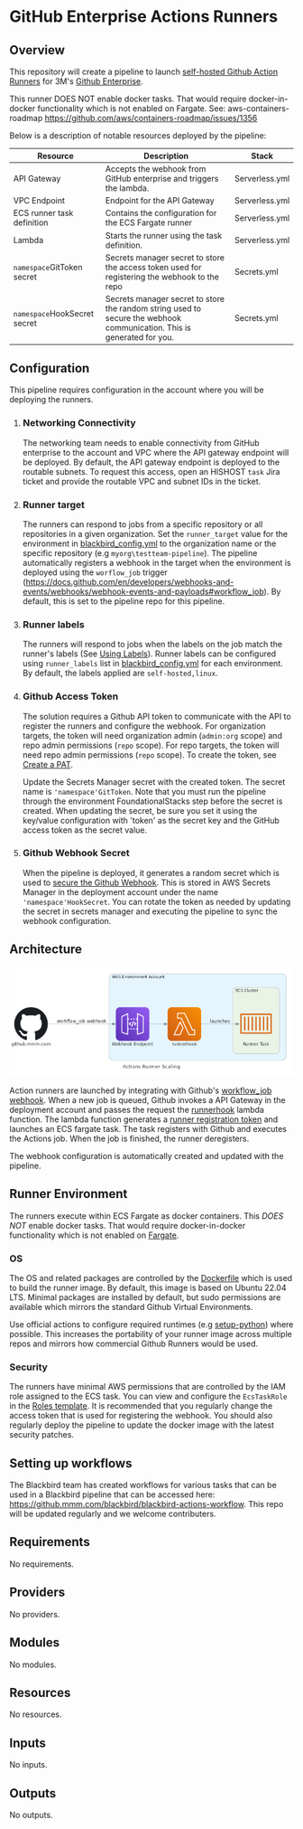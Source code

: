 # GitHub Enterprise Actions Runners

## Overview

This repository will create a pipeline to launch [self-hosted Github Action Runners](https://docs.github.com/en/actions/hosting-your-own-runners/about-self-hosted-runners) for 3M's [Github Enterprise](https://github.mmm.com).

This runner DOES NOT enable docker tasks. That would require docker-in-docker functionality which is not enabled on Fargate.
See: aws-containers-roadmap <https://github.com/aws/containers-roadmap/issues/1356>

Below is a description of notable resources deployed by the pipeline:

| Resource   | Description          | Stack     |
| ---------- | -------------------- | ----------|
| API Gateway | Accepts the webhook from GitHub enterprise and triggers the lambda. | Serverless.yml |
| VPC Endpoint| Endpoint for the API Gateway | Serverless.yml |
| ECS runner task definition | Contains the configuration for the ECS Fargate runner | Serverless.yml |
| Lambda  | Starts the runner using the task definition. | Serverless.yml |
| `namespace`GitToken secret | Secrets manager secret to store the access token used for registering the webhook to the repo | Secrets.yml |
| `namespace`HookSecret secret | Secrets manager secret to store the random string used to secure the webhook communication. This is generated for you. | Secrets.yml |

## Configuration

This pipeline requires configuration in the account where you will be deploying the runners.

1) ### Networking Connectivity
    The networking team needs to enable connectivity from GitHub enterprise to the account and VPC where the API gateway endpoint will be deployed. By default, the API gateway endpoint is deployed to the routable subnets.
    To request this access, open an HISHOST `task` Jira ticket and provide the routable VPC and subnet IDs in the ticket.
1)  ### Runner target
    The runners can respond to jobs from a specific repository or all repositories in a given organization. Set the `runner_target` value for the environment in [blackbird_config.yml](blackbird_config.yml) to the organization name or the specific repository (e.g `myorg\testteam-pipeline`). The pipeline automatically registers a webhook in the target
    when the environment is deployed using the `worflow_job` trigger (https://docs.github.com/en/developers/webhooks-and-events/webhooks/webhook-events-and-payloads#workflow_job). By default, this is set to the pipeline repo for this pipeline.
1) ### Runner labels
    The runners will respond to jobs when the labels on the job match the runner's  labels (See [Using Labels](https://docs.github.com/en/actions/hosting-your-own-runners/using-labels-with-self-hosted-runners)). Runner labels can be configured using `runner_labels` list in [blackbird_config.yml](blackbird_config.yml) for each environment. By default, the labels applied are `self-hosted,linux`.
1) ### Github Access Token
    The solution requires a Github API token to communicate with the API to register the runners and configure the webhook. For organization targets, the token will need organization admin (`admin:org` scope) and repo admin permissions (`repo` scope). For repo targets, the token will need repo admin permissions (`repo` scope). To create the token, see [Create a PAT](https://docs.github.com/en/authentication/keeping-your-account-and-data-secure/creating-a-personal-access-token).

    Update the Secrets Manager secret with the created token. The secret name is `'namespace'GitToken`. Note that you must run the pipeline through the environment FoundationalStacks step before the secret is created. When updating the secret, be sure you set it using the key/value configuration with 'token' as the secret key and the GitHub access token as the secret value.
1) ### Github Webhook Secret
    When the pipeline is deployed, it generates a random secret which is used to [secure the Github Webhook](https://docs.github.com/en/developers/webhooks-and-events/webhooks/securing-your-webhooks). This is stored in AWS Secrets Manager in the deployment account under the name `'namespace'HookSecret`. You can rotate the token as needed by updating the secret in secrets manager and executing the pipeline to sync the webhook configuration.

## Architecture

![Runner Scaling Diagram](actions_runner_scaling.png)

Action runners are launched by integrating with Github's [workflow_job webhook](https://docs.github.com/en/developers/webhooks-and-events/webhooks/webhook-events-and-payloads#workflow_job). When a new job is queued, Github invokes a API Gateway in the deployment account and passes the request the [runnerhook](runnerhook/handler.py) lambda function. The lambda function generates a [runner registration token](https://docs.github.com/en/rest/actions/self-hosted-runners#create-a-registration-token-for-a-repository) and launches an ECS fargate task. The task registers with Github and executes the Actions job. When the job is finished, the runner deregisters.

The webhook configuration is automatically created and updated with the pipeline.


## Runner Environment

The runners execute within ECS Fargate as docker containers. This *DOES NOT* enable docker tasks. That would require docker-in-docker functionality which is not enabled on [Fargate](https://github.com/aws/containers-roadmap/issues/1356).

### OS
The OS and related packages are controlled by the [Dockerfile](app/Dockerfile.ubuntu) which is used to build the runner image. By default, this image is based on Ubuntu 22.04 LTS. Minimal packages are installed by default, but sudo permissions are available which mirrors the standard Github Virtual Environments.

Use official actions to configure required runtimes (e.g [setup-python](https://github.com/actions/setup-python)) where possible. This increases the portability of your runner image across multiple repos and mirrors how commercial Github Runners would be used.

### Security
The runners have minimal AWS permissions that are controlled by the IAM role assigned to the ECS task. You can view and configure the `EcsTaskRole` in the [Roles template](CloudFormation/Roles.jinja.yml).
It is recommended that you regularly change the access token that is used for registering the webhook. You should also regularly deploy the pipeline to update the docker image with the latest security patches.

## Setting up workflows

The Blackbird team has created workflows for various tasks that can be used in a Blackbird pipeline that can be accessed here: https://github.mmm.com/blackbird/blackbird-actions-workflow. This repo will be updated regularly and we welcome contributers.
<!-- BEGIN_TF_DOCS -->
## Requirements

No requirements.

## Providers

No providers.

## Modules

No modules.

## Resources

No resources.

## Inputs

No inputs.

## Outputs

No outputs.
<!-- END_TF_DOCS -->